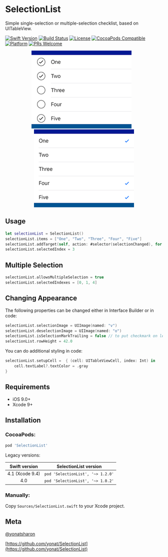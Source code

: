 # SelectionList
Simple single-selection or multiple-selection checklist, based on UITableView.

[![Swift Version][swift-image]][swift-url]
[![Build Status][travis-image]][travis-url]
[![License][license-image]][license-url]
[![CocoaPods Compatible](https://img.shields.io/cocoapods/v/SelectionList.svg)](https://img.shields.io/cocoapods/v/SelectionList.svg)  
[![Platform](https://img.shields.io/cocoapods/p/SelectionList.svg?style=flat)](http://cocoapods.org/pods/SelectionList)
[![PRs Welcome](https://img.shields.io/badge/PRs-welcome-brightgreen.svg?style=flat-square)](http://makeapullrequest.com)

<p align="center">
<img src="Screenshots/SelectionList.png">&nbsp;&nbsp;&nbsp;&nbsp;<img src="Screenshots/SelectionListStandard.png">
</p>

## Usage

```swift
let selectionList = SelectionList()
selectionList.items = ["One", "Two", "Three", "Four", "Five"]
selectionList.addTarget(self, action: #selector(selectionChanged), for: .valueChanged)
selectionList.selectedIndex = 3
```

## Multiple Selection

```swift
selectionList.allowsMultipleSelection = true
selectionList.selectedIndexes = [0, 1, 4]
```

## Changing Appearance

The following properties can be changed either in Interface Builder or in code:

```swift
selectionList.selectionImage = UIImage(named: "v")
selectionList.deselectionImage = UIImage(named: "o")
selectionList.isSelectionMarkTrailing = false // to put checkmark on left side
selectionList.rowHeight = 42.0
```

You can do additional styling in code:

```swift
selectionList.setupCell =  { (cell: UITableViewCell, index: Int) in
    cell.textLabel?.textColor = .gray
}
```

## Requirements

- iOS 9.0+
- Xcode 9+

## Installation

### CocoaPods:

```ruby
pod 'SelectionList'
```

Legacy versions:

| Swift version | SelectionList version |
| :---: | :---: |
| 4.1 (Xcode 9.4) | `pod 'SelectionList', '~> 1.2.0'` |
| 4.0 | `pod 'SelectionList', '~> 1.0.2'` |

### Manually:

Copy `Sources/SelectionList.swift` to your Xcode project.

## Meta

[@yonatsharon](https://twitter.com/yonatsharon)

[https://github.com/yonat/SelectionList](https://github.com/yonat/SelectionList)

[swift-image]:https://img.shields.io/badge/swift-4.2-orange.svg
[swift-url]: https://swift.org/
[license-image]: https://img.shields.io/badge/License-MIT-blue.svg
[license-url]: LICENSE.txt
[travis-image]: https://img.shields.io/travis/dbader/node-datadog-metrics/master.svg?style=flat-square
[travis-url]: https://travis-ci.org/dbader/node-datadog-metrics
[codebeat-image]: https://codebeat.co/badges/c19b47ea-2f9d-45df-8458-b2d952fe9dad
[codebeat-url]: https://codebeat.co/projects/github-com-vsouza-awesomeios-com
